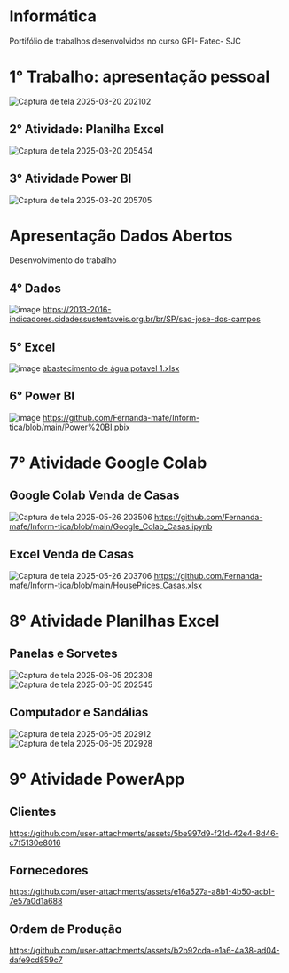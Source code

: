 # Informática
Portifólio de trabalhos desenvolvidos no curso GPI- Fatec- SJC 
# 1° Trabalho: apresentação pessoal
![Captura de tela 2025-03-20 202102](https://github.com/user-attachments/assets/4ad50bee-4129-4f56-8b7e-eed154e5cd59)
## 2° Atividade: Planilha Excel
![Captura de tela 2025-03-20 205454](https://github.com/user-attachments/assets/6f6a1bba-2d8d-460e-9809-ae65433d0d05)
## 3° Atividade Power BI
![Captura de tela 2025-03-20 205705](https://github.com/user-attachments/assets/71c3af77-ef1e-416c-8cbf-14cd24157eec)
# Apresentação Dados Abertos
Desenvolvimento do trabalho
## 4° Dados
![image](https://github.com/user-attachments/assets/31b7e8d5-70f5-40f9-b3eb-b449759a7e14)
https://2013-2016-indicadores.cidadessustentaveis.org.br/br/SP/sao-jose-dos-campos
## 5° Excel
![image](https://github.com/user-attachments/assets/08d7f5c9-bdc8-404d-870a-9b5e6a348fe5)
[abastecimento de água potavel 1.xlsx](https://github.com/user-attachments/files/19695325/abastecimento.de.agua.potavel.1.xlsx)
## 6° Power BI
![image](https://github.com/user-attachments/assets/603b18f8-6dad-482e-bf64-b71de3c74946)
https://github.com/Fernanda-mafe/Inform-tica/blob/main/Power%20BI.pbix
#
#
# 7° Atividade Google Colab
## Google Colab Venda de Casas 
![Captura de tela 2025-05-26 203506](https://github.com/user-attachments/assets/6115c4ef-87b5-4aa4-ac5d-ff00d5e10fc5)
https://github.com/Fernanda-mafe/Inform-tica/blob/main/Google_Colab_Casas.ipynb
## Excel Venda de Casas
![Captura de tela 2025-05-26 203706](https://github.com/user-attachments/assets/da89336a-1122-4986-ab7b-35af1dbb182e)
https://github.com/Fernanda-mafe/Inform-tica/blob/main/HousePrices_Casas.xlsx
#
#
#
# 8° Atividade Planilhas Excel
## Panelas e Sorvetes
![Captura de tela 2025-06-05 202308](https://github.com/user-attachments/assets/b67ac975-80ce-425f-996d-b77626777a80)
![Captura de tela 2025-06-05 202545](https://github.com/user-attachments/assets/4ec1703e-ee08-4ee1-b870-483bce2c0184)
## Computador e Sandálias
![Captura de tela 2025-06-05 202912](https://github.com/user-attachments/assets/f9af07c3-ab5c-450e-95c0-5f2f503ac52a)
![Captura de tela 2025-06-05 202928](https://github.com/user-attachments/assets/b87c2573-33f3-4aca-b109-a89ca1f3c106)
#
#
# 9° Atividade PowerApp
## Clientes
https://github.com/user-attachments/assets/5be997d9-f21d-42e4-8d46-c7f5130e8016
## Fornecedores
https://github.com/user-attachments/assets/e16a527a-a8b1-4b50-acb1-7e57a0d1a688
## Ordem de Produção
https://github.com/user-attachments/assets/b2b92cda-e1a6-4a38-ad04-dafe9cd859c7








